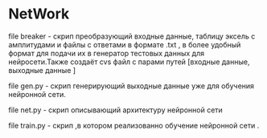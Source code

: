 # NetWork
file breaker  - скрип преобразующий входные данные, таблицу эксель с амплитудами и файлы с ответами в формате .txt , в более удобный формат для подачи их в генератор тестовых данных для нейросети.Также создаёт cvs файл с парами путей [входные данные, выходные данные ]

file gen.py - скрип генерирующий выходные данные уже для обучения нейронной сети.

file net.py  - скрип описывающий архитектуру нейронной сети 

file train.py - скрип ,в котором реализованно обучение нейронной сети .

